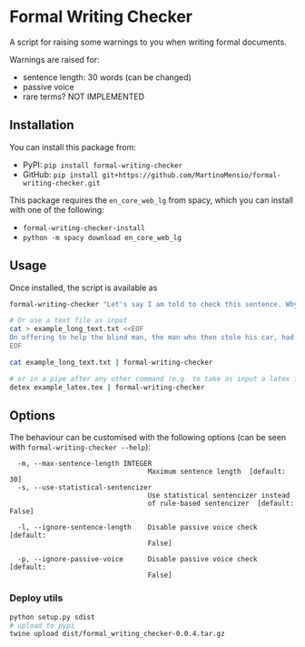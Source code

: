 # Formal Writing Checker

A script for raising some warnings to you when writing formal documents.

Warnings are raised for:

- sentence length: 30 words (can be changed)
- passive voice
- rare terms? NOT IMPLEMENTED


## Installation

You can install this package from:
- PyPI: `pip install formal-writing-checker`
- GitHub: `pip install git+https://github.com/MartinoMensio/formal-writing-checker.git`

This package requires the `en_core_web_lg` from spacy, which you can install with one of the following:
- `formal-writing-checker-install`
- `python -m spacy download en_core_web_lg`

## Usage

Once installed, the script is available as

```bash
formal-writing-checker "Let's say I am told to check this sentence. Why am I using the passive voice anyways?"

# Or use a text file as input
cat > example_long_text.txt <<EOF
On offering to help the blind man, the man who then stole his car, had not, at that precise moment, had any evil intention, quite the contrary, what he did was nothing more than obey those feelings of generosity and altruism which, as everyone knows, are the two best traits of human nature and to be found in much more hardened criminals than this one, a simple car-thief without any hope of advancing in his profession, exploited by the real owners of this enterprise, for it is they who take advantage of the needs of the poor.
EOF

cat example_long_text.txt | formal-writing-checker

# or in a pipe after any other command (e.g. to take as input a latex files)
detex example_latex.tex | formal-writing-checker
```

## Options

The behaviour can be customised with the following options (can be seen with `formal-writing-checker --help`):

```text
  -m, --max-sentence-length INTEGER
                                  Maximum sentence length  [default: 30]
  -s, --use-statistical-sentencizer
                                  Use statistical sentencizer instead
                                  of rule-based sentencizer  [default: False]

  -l, --ignore-sentence-length    Disable passive voice check  [default:
                                  False]

  -p, --ignore-passive-voice      Disable passive voice check  [default:
                                  False]
```


### Deploy utils
```bash
python setup.py sdist
# upload to pypi
twine upload dist/formal_writing_checker-0.0.4.tar.gz